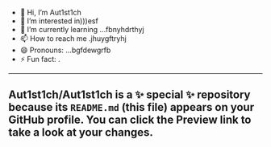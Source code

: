 - 👋 Hi, I’m Aut1st1ch 
- 👀 I’m interested in)))esf
- 🌱 I’m currently learning ...fbnyhdrthyj
- 📫 How to reach me .jhuygftryhj
- 😄 Pronouns: ...bgfdewgrfb
- ⚡ Fun fact: .
---
Aut1st1ch/Aut1st1ch is a ✨ special ✨ repository because its `README.md` (this file) appears on your GitHub profile.
You can click the Preview link to take a look at your changes.
---
